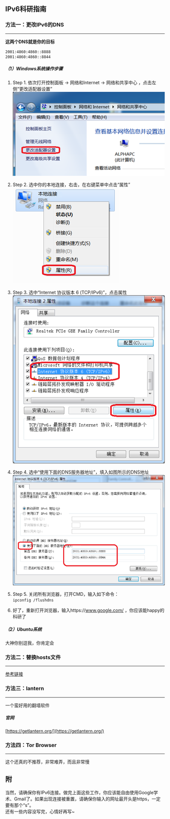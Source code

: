## IPv6科研指南  

### 方法一：更改IPv6的DNS  
------  

**这两个DNS就是你的目标**  
```
2001:4860:4860::8888
2001:4860:4860::8844
```  

##### （1）Windows系统操作步骤  

1. Step 1. 依次打开控制面板 -> 网络和Internet -> 网络和共享中心 ，点击左侧“更改适配器设置”  
![](IPv6_ChangeAdapter.png)  

2. Step 2. 选中你的本地连接，右击，在右键菜单中点击“属性”  
![](IPv6_LocalConnection.png)  

3. Step 3. 选中“Internet 协议版本 6 (TCP/IPv6)”，点击属性  
![](IPv6_Property.png)  

4. Step 4. 选中“使用下面的DNS服务器地址”，填入如图所示的DNS地址  
![](IPv6_DNS.png)  

5. Step 5. 关闭所有浏览器，打开CMD，输入如下命令：  
```ipconfig /flushdns```  

6. 好了，重新打开浏览器，输入https://www.google.com/ ，你应该能happy的科研了  


##### （2）Ubuntu系统  

大神你别逗我，你肯定会  



### 方法二：替换hosts文件  
------  

[参考链接](https://serve.netsh.org/pub/ipv6-hosts/)



### 方法三：lantern  
------  

一个蛮好用的翻墙软件  
##### 官网  
[https://getlantern.org/](https://getlantern.org/)  



### 方法四：Tor Browser  
------  
这个还真的不推荐，非常难弄，而且非常慢  



## 附  
当然，请确保你有IPv6连接。做完上面这些工作，你应该能自由使用Google学术、Gmail了。如果出现连接被重置，请确保你输入的网址最开头是https，一定要有那个“s”。  
还有一些内容没写完，心情好再写~  
